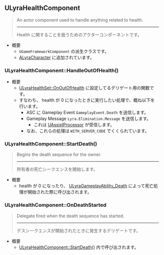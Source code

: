 ## ULyraHealthComponent

> An actor component used to handle anything related to health.  
> 
> ----
> Health に関することを扱うためのアクターコンポーネントです。  

* 概要
	* `UGameFrameworkComponent` の派生クラスです。
	* [ALyraCharacter] に追加されています。

### ULyraHealthComponent::HandleOutOfHealth()

* 概要
	* [ULyraHealthSet::OnOutOfHealth] に設定してるデリゲート用の関数です。
	* すなわち、 health が 0 になったときに実行したい処理で、概ね以下を行います。
		* ASC に Gameplay Event `GameplayEvent.Death` を送信します。
		* Gameplay Message `Lyra.Elimination.Message` を送信します。
			* これは [UAssistProcessor] が受信します。
		* なお、これらの処理は `WITH_SERVER_CODE` でくくられています。

### ULyraHealthComponent::StartDeath()

> Begins the death sequence for the owner.  
> 
> ----
> 所有者の死亡シークエンスを開始します。  

* 概要
	* health が 0 になったり、 [ULyraGameplayAbility_Death] によって死亡処理が開始された際に呼び出されます。


### ULyraHealthComponent::OnDeathStarted

> Delegate fired when the death sequence has started.  
> 
> ----
> デスシークエンスが開始されたときに発生するデリゲートです。 

* 概要
	* [ULyraHealthComponent::StartDeath()] 内で呼び出されます。

<!--- ページ内のリンク --->

<!--- 自前の画像へのリンク --->

<!--- generated --->
[ULyraHealthComponent::StartDeath()]: #ulyrahealthcomponentstartdeath
[ULyraGameplayAbility_Death]: ../../Lyra/GameplayAbility/ULyraGameplayAbility_Death.md#ulyragameplayabilitydeath
[ULyraHealthSet::OnOutOfHealth]: ../../Lyra/GameplayAbility/ULyraHealthSet.md#ulyrahealthsetonoutofhealth
[ALyraCharacter]: ../../Lyra/GameplayFramework/ALyraCharacter.md#alyracharacter
[UAssistProcessor]: ../../Lyra/GameplayMessageProcessor/UAssistProcessor.md#uassistprocessor
